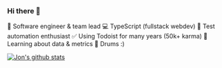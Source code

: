 ### Hi there 👋

🔭  Software engineer & team lead
💻  TypeScript (fullstack webdev)
🤖  Test automation enthusiast
✅  Using Todoist for many years (50k+ karma)
🌱  Learning about data & metrics
🥁  Drums :)

[![Jon's github stats](https://github-readme-stats.vercel.app/api?username=jlambdev&theme=vision-friendly-dark&count_private=true&include_all_commits=true)](https://github.com/jlambdev)
